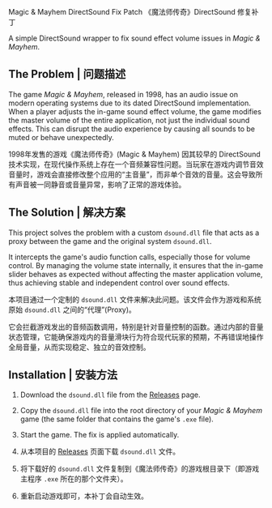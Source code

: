 Magic & Mayhem DirectSound Fix Patch
《魔法师传奇》DirectSound 修复补丁

A simple DirectSound wrapper to fix sound effect volume issues in *Magic & Mayhem*.

## The Problem | 问题描述

The game *Magic & Mayhem*, released in 1998, has an audio issue on modern operating systems due to its dated DirectSound implementation. When a player adjusts the in-game sound effect volume, the game modifies the master volume of the entire application, not just the individual sound effects. This can disrupt the audio experience by causing all sounds to be muted or behave unexpectedly.

1998年发售的游戏《魔法师传奇》(Magic & Mayhem) 因其较早的 DirectSound 技术实现，在现代操作系统上存在一个音频兼容性问题。当玩家在游戏内调节音效音量时，游戏会直接修改整个应用的“主音量”，而非单个音效的音量。这会导致所有声音被一同静音或音量异常，影响了正常的游戏体验。

## The Solution | 解决方案

This project solves the problem with a custom `dsound.dll` file that acts as a proxy between the game and the original system `dsound.dll`.

It intercepts the game's audio function calls, especially those for volume control. By managing the volume state internally, it ensures that the in-game slider behaves as expected without affecting the master application volume, thus achieving stable and independent control over sound effects.

本项目通过一个定制的 `dsound.dll` 文件来解决此问题。该文件会作为游戏和系统原始 `dsound.dll` 之间的“代理”(Proxy)。

它会拦截游戏发出的音频函数调用，特别是针对音量控制的函数。通过内部的音量状态管理，它能确保游戏内的音量滑块行为符合现代玩家的预期，不再错误地操作全局音量，从而实现稳定、独立的音效控制。

## Installation | 安装方法

1.  Download the `dsound.dll` file from the [Releases](https://github.com/MyuriRose/dswrapper-mm/releases) page.

2.  Copy the `dsound.dll` file into the root directory of your *Magic & Mayhem* game (the same folder that contains the game's `.exe` file).

3.  Start the game. The fix is applied automatically.

4.  从本项目的 [Releases](https://github.com/MyuriRose/dswrapper-mm/releases) 页面下载 `dsound.dll` 文件。

5.  将下载好的 `dsound.dll` 文件复制到《魔法师传奇》的游戏根目录下（即游戏主程序 `.exe` 所在的那个文件夹）。

6.  重新启动游戏即可，本补丁会自动生效。
